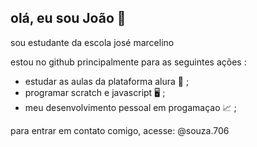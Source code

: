 ## olá, eu sou João 🔫
sou estudante da escola josé marcelino

estou no github principalmente para as seguintes ações :
- estudar as aulas da plataforma alura 📝 ;
- programar scratch e javascript 🖥️ ;
- meu desenvolvimento pessoal em progamaçao 📈 ;

para entrar em contato comigo, acesse:
@souza.706

